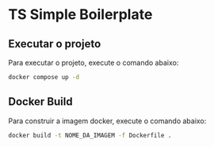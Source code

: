 # TS Simple Boilerplate

## Executar o projeto

Para executar o projeto, execute o comando abaixo:

```bash
docker compose up -d
```

## Docker Build

Para construir a imagem docker, execute o comando abaixo:

```bash
docker build -t NOME_DA_IMAGEM -f Dockerfile .
```
